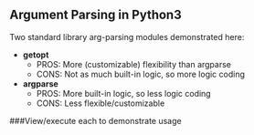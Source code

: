 ## Argument Parsing in Python3

Two standard library arg-parsing modules demonstrated here:
 * **getopt**
    - PROS: More (customizable) flexibility than argparse
    - CONS: Not as much built-in logic, so more logic coding
 * **argparse**
    - PROS: More built-in logic, so less logic coding
    - CONS: Less flexible/customizable

###View/execute each to demonstrate usage
